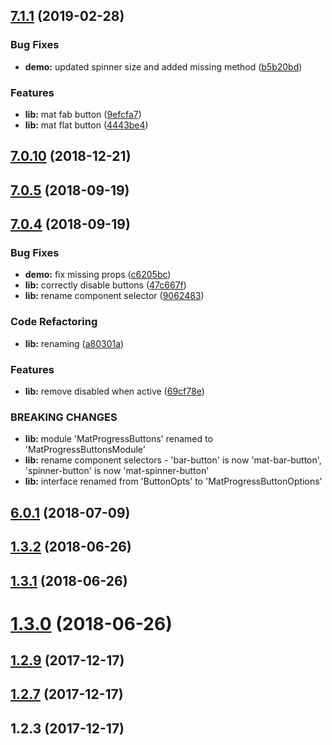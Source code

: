 <a name="7.1.1"></a>
## [7.1.1](https://github.com/michaeldoye/mat-progress-buttons/compare/v7.0.10...v7.1.1) (2019-02-28)


### Bug Fixes

* **demo:** updated spinner size and added missing method ([b5b20bd](https://github.com/michaeldoye/mat-progress-buttons/commit/b5b20bd))


### Features

* **lib:** mat fab button ([9efcfa7](https://github.com/michaeldoye/mat-progress-buttons/commit/9efcfa7))
* **lib:** mat flat button ([4443be4](https://github.com/michaeldoye/mat-progress-buttons/commit/4443be4))



<a name="7.0.10"></a>
## [7.0.10](https://github.com/michaeldoye/mat-progress-buttons/compare/v7.0.5...v7.0.10) (2018-12-21)



<a name="7.0.5"></a>
## [7.0.5](https://github.com/michaeldoye/mat-progress-buttons/compare/v7.0.4...v7.0.5) (2018-09-19)



<a name="7.0.4"></a>
## [7.0.4](https://github.com/michaeldoye/mat-progress-buttons/compare/v6.0.1...v7.0.4) (2018-09-19)


### Bug Fixes

* **demo:** fix missing props ([c6205bc](https://github.com/michaeldoye/mat-progress-buttons/commit/c6205bc))
* **lib:** correctly disable buttons ([47c667f](https://github.com/michaeldoye/mat-progress-buttons/commit/47c667f))
* **lib:** rename component selector ([9062483](https://github.com/michaeldoye/mat-progress-buttons/commit/9062483))


### Code Refactoring

* **lib:** renaming ([a80301a](https://github.com/michaeldoye/mat-progress-buttons/commit/a80301a))


### Features

* **lib:** remove disabled when active ([69cf78e](https://github.com/michaeldoye/mat-progress-buttons/commit/69cf78e))


### BREAKING CHANGES

* **lib:** module 'MatProgressButtons' renamed to 'MatProgressButtonsModule'
* **lib:** rename component selectors - 'bar-button' is now 'mat-bar-button', 'spinner-button' is now 'mat-spinner-button'
* **lib:** interface renamed from 'ButtonOpts' to 'MatProgressButtonOptions'



<a name="6.0.1"></a>
## [6.0.1](https://github.com/michaeldoye/mat-progress-buttons/compare/v1.3.2...v6.0.1) (2018-07-09)



<a name="1.3.2"></a>
## [1.3.2](https://github.com/michaeldoye/mat-progress-buttons/compare/v1.3.1...v1.3.2) (2018-06-26)



<a name="1.3.1"></a>
## [1.3.1](https://github.com/michaeldoye/mat-progress-buttons/compare/v1.3.0...v1.3.1) (2018-06-26)



<a name="1.3.0"></a>
# [1.3.0](https://github.com/michaeldoye/mat-progress-buttons/compare/v1.2.9...v1.3.0) (2018-06-26)



<a name="1.2.9"></a>
## [1.2.9](https://github.com/michaeldoye/mat-progress-buttons/compare/v1.2.7...v1.2.9) (2017-12-17)



<a name="1.2.7"></a>
## [1.2.7](https://github.com/michaeldoye/mat-progress-buttons/compare/v1.2.3...v1.2.7) (2017-12-17)



<a name="1.2.3"></a>
## 1.2.3 (2017-12-17)



